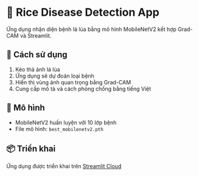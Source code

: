 # 🌾 Rice Disease Detection App

Ứng dụng nhận diện bệnh lá lúa bằng mô hình MobileNetV2 kết hợp Grad-CAM và Streamlit.

## 🚀 Cách sử dụng
1. Kéo thả ảnh lá lúa
2. Ứng dụng sẽ dự đoán loại bệnh
3. Hiển thị vùng ảnh quan trọng bằng Grad-CAM
4. Cung cấp mô tả và cách phòng chống bằng tiếng Việt

## 🧠 Mô hình
- MobileNetV2 huấn luyện với 10 lớp bệnh
- File mô hình: `best_mobilenetv2.pth`

## 📦 Triển khai
Ứng dụng được triển khai trên [Streamlit Cloud](https://streamlit.io/cloud)
